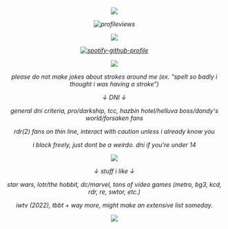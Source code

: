 <h6 align="center">

![](https://64.media.tumblr.com/c04560be0aaf724362240db460f31f98/141ce20fa5509dc6-79/s1280x1920/c8f06156376433ffba95213be28b4df8ab48c482.pnj)

![profileviews](https://komarev.com/ghpvc/?username=soapiwan&style=plastic&label=views+&color=bdb4b9)

![](https://64.media.tumblr.com/b44968051ab844710ae03c11838fb492/af3c28aa0d853de7-94/s400x600/7036427ea1c436cc2c142e6644320be0834086c1.pnj)

[![spotify-github-profile](https://spotify-github-profile.kittinanx.com/api/view?uid=suzannehelen&cover_image=true&theme=natemoo-re&show_offline=false&background_color=false&interchange=false&profanity=false&bar_color=bdb4b9&bar_color_cover=false)](https://github.com/kittinan/spotify-github-profile)

![](https://64.media.tumblr.com/3861efe7d15fdb9028cf6328005f6a97/141ce20fa5509dc6-d0/s1280x1920/9d5063044921ba95519efe752b6900213433e6db.pnj)

please do not make jokes about strokes around me (ex. "spelt so badly i thought i was having a stroke")

↓ DNI ↓

general dni criteria, pro/darkship, tcc, hazbin hotel/helluva boss/dandy's world/forsaken fans

rdr(2) fans on thin line, interact with caution unless i already know you

i block freely, just dont be a weirdo. dni if you're under 14

![](https://64.media.tumblr.com/f2ac9dafb7f8d7bd5d76abbd98c00541/43e796fd77866d74-a0/s640x960/0bfa195fb0d37757e77d336d429dc2b4ce523c2d.pnj)

↓ stuff i like ↓

star wars, lotr/the hobbit, dc/marvel, tons of video games (metro, bg3, kcd, rdr, re, swtor, etc.)

iwtv (2022), tbbt + way more, might make an extensive list someday.

![](https://64.media.tumblr.com/0cd6e5a16affc745e7cd83405f7fe621/24a1316a9dd0c2cc-97/s250x400/6bb237d7590ffb7197983cc8bbae9c28e243c99f.gifv)
